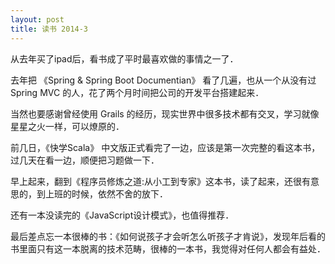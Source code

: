 ```yaml
---
layout: post
title: 读书 2014-3
---
```


从去年买了ipad后，看书成了平时最喜欢做的事情之一了．

去年把 《Spring & Spring Boot Documentian》 看了几遍，也从一个从没有过 Spring MVC 的人，花了两个月时间把公司的开发平台搭建起来．

当然也要感谢曾经使用 Grails 的经历，现实世界中很多技术都有交叉，学习就像星星之火一样，可以燎原的．

前几日，《快学Scala》 中文版正式看完了一边，应该是第一次完整的看这本书，过几天在看一边，顺便把习题做一下．

早上起来，翻到《程序员修炼之道:从小工到专家》这本书，读了起来，还很有意思的，到上班的时候，依然不舍的放下．

还有一本没读完的《JavaScript设计模式》，也值得推荐．

最后差点忘一本很棒的书：《如何说孩子才会听怎么听孩子才肯说》，发现年后看的书里面只有这一本脱离的技术范畴，很棒的一本书，我觉得对任何人都会有益处．
